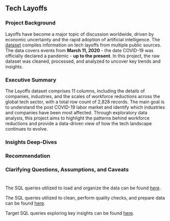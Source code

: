 ## Tech Layoffs

### Project Background

Layoffs have become a major topic of discussion worldwide, driven by economic uncertainty and the rapid adoption of artificial intelligence. The [dataset](https://www.kaggle.com/datasets/swaptr/layoffs-2022) compiles information on tech layoffs from multiple public sources. The data covers events from **March 11, 2020** - the date COVID-19 was officially declared a pandemic - **up to the present**. In this project, the raw dataset was cleaned, processed, and analyzed to uncover key trends and insights.

### Executive Summary

The Layoffs dataset comprises 11 columns, including the details of companies, industries, and the scales of workforce reductions across the global tech sector, with a total row count of 2,828 records.
The main goal is to understand the post COVID-19 labor market and identify which industries and companies have been most affected. Through exploratory data analysis, this project aims to highlight the patterns behind workforce reductions and provide a data-driven view of how the tech landscape continues to evolve.

### Insights Deep-Dives


### Recommendation


### Clarifying Questions, Assumptions, and Caveats


#

The SQL queries utilized to load and organize the data can be found [here](https://github.com/hna778/SQL-Porfoio/blob/main/Layoffs/layoffs_Loading.sql).

The SQL queries utilized to clean, perform quality checks, and prepare data can be found [here](https://github.com/hna778/SQL-Porfoio/blob/main/Layoffs/layoffs_DataCleaning.sql).

Target SQL queries exploring key insights can be found [here](https://github.com/hna778/SQL-Porfoio/blob/main/Layoffs/layofss_EDA.sql).

